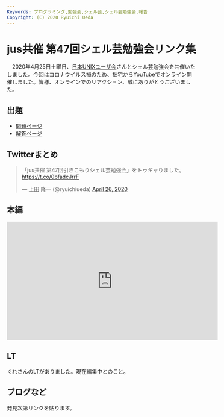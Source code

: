 ```yaml
---
Keywords: プログラミング,勉強会,シェル芸,シェル芸勉強会,報告
Copyright: (C) 2020 Ryuichi Ueda
---
```


# jus共催 第47回シェル芸勉強会リンク集

　2020年4月25日土曜日、[日本UNIXユーザ会](https://www.jus.or.jp/)さんとシェル芸勉強会を共催いたしました。今回はコロナウイルス禍のため、拙宅からYouTubeでオンライン開催しました。皆様、オンラインでのリアクション、誠にありがとうございました。


## 出題

* [問題ページ](/?post=20200425_shellgei_47)
* [解答ページ](/?post=20200425_shellgei_47_q)


## Twitterまとめ

<blockquote class="twitter-tweet" data-partner="tweetdeck"><p lang="ja" dir="ltr">「jus共催 第47回引きこもりシェル芸勉強会」をトゥギャりました。 <a href="https://t.co/0bfadcJrrF">https://t.co/0bfadcJrrF</a></p>&mdash; 上田 隆一 (@ryuichiueda) <a href="https://twitter.com/ryuichiueda/status/1254216905482592256?ref_src=twsrc%5Etfw">April 26, 2020</a></blockquote>
<script async src="https://platform.twitter.com/widgets.js" charset="utf-8"></script>

## 本編

<iframe width="560" height="315" src="https://www.youtube.com/embed/Zt70JwICaSs?start=640" frameborder="0" allow="accelerometer; autoplay; encrypted-media; gyroscope; picture-in-picture" allowfullscreen></iframe>

## LT

ぐれさんのLTがありました。現在編集中とのこと。



## ブログなど

発見次第リンクを貼ります。


